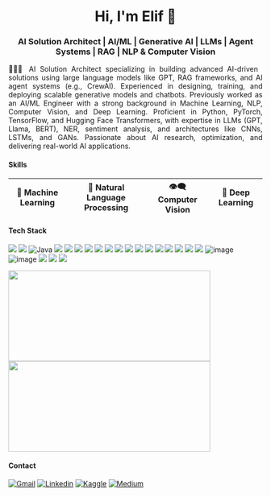 <h1 align="center">Hi, I'm Elif 👋</h1>
<h3 align="center">AI Solution Architect | AI/ML | Generative AI | LLMs | Agent Systems | RAG | NLP & Computer Vision</h3>

<p align="justify">
👩🏻‍💻 AI Solution Architect specializing in building advanced AI-driven solutions using large language models like GPT, RAG frameworks, and AI agent systems (e.g., CrewAI). Experienced in designing, training, and deploying scalable generative models and chatbots. Previously worked as an AI/ML Engineer with a strong background in Machine Learning, NLP, Computer Vision, and Deep Learning. Proficient in Python, PyTorch, TensorFlow, and Hugging Face Transformers, with expertise in LLMs (GPT, Llama, BERT), NER, sentiment analysis, and architectures like CNNs, LSTMs, and GANs. Passionate about AI research, optimization, and delivering real-world AI applications.
</p>

#### Skills

| 🤖 Machine Learning | 📜 Natural Language Processing |👁️‍🗨️ Computer Vision | 🧠 Deep Learning | 
|---|---|---|---|

#### Tech Stack

![](https://img.shields.io/badge/C-00599C?style=for-the-badge&logo=c&logoColor=white)
![](https://img.shields.io/badge/C%2B%2B-00599C?style=for-the-badge&logo=c%2B%2B&logoColor=white)
![Java](https://img.shields.io/badge/java-%23ED8B00.svg?style=for-the-badge&logo=openjdk&logoColor=white)
![](https://img.shields.io/badge/JavaScript-323330?style=for-the-badge&logo=javascript&logoColor=F7DF1E)
![](https://img.shields.io/badge/PHP-777BB4?style=for-the-badge&logo=php&logoColor=white)
![](https://img.shields.io/badge/Python-FFD43B?style=for-the-badge&logo=python&logoColor=blue)
![](https://img.shields.io/badge/TensorFlow-FF6F00?style=for-the-badge&logo=TensorFlow&logoColor=white) 
![](https://img.shields.io/badge/PyTorch-EE4C2C?style=for-the-badge&logo=pytorch&logoColor=white) 
![](https://img.shields.io/badge/scikit_learn-F7931E?style=for-the-badge&logo=scikit-learn&logoColor=white) 
![](https://img.shields.io/badge/langchain-1C3C3C?style=for-the-badge&logo=langchain&logoColor=white)
![](https://img.shields.io/badge/MongoDB-4EA94B?style=for-the-badge&logo=mongodb&logoColor=white) 
![](https://img.shields.io/badge/MySQL-005C84?style=for-the-badge&logo=mysql&logoColor=white) 
![](https://img.shields.io/badge/Pandas-2C2D72?style=for-the-badge&logo=pandas&logoColor=white) 
![](https://img.shields.io/badge/Numpy-777BB4?style=for-the-badge&logo=numpy&logoColor=white) 
![](https://img.shields.io/badge/Jupyter-F37626.svg?&style=for-the-badge&logo=Jupyter&logoColor=white)
![](https://img.shields.io/badge/Colab-F9AB00?style=for-the-badge&logo=googlecolab&color=525252)
![](https://img.shields.io/badge/VSCode-0078D4?style=for-the-badge&logo=visual%20studio%20code&logoColor=white)
![](https://img.shields.io/badge/Linux-FCC624?style=for-the-badge&logo=linux&logoColor=black)
![image](https://github.com/user-attachments/assets/e88b5b07-dd1a-41b5-b3ae-c3eff1347577)
![image](https://github.com/user-attachments/assets/c5c5fb72-a08c-4b6c-b0fb-7b3a03311061)
![](https://img.shields.io/badge/Markdown-000000?style=for-the-badge&logo=markdown&logoColor=white)
![](https://img.shields.io/badge/Notion-000000?style=for-the-badge&logo=notion&logoColor=white)
![](https://img.shields.io/badge/Trello-0052CC?style=for-the-badge&logo=trello&logoColor=white)

<p><a href="https://github.com/elifbeyzatok00">
  <img  height="180em" width="400" src="https://github-readme-stats-eight-theta.vercel.app/api?username=elifbeyzatok00&show_icons=true&theme=transparent&include_all_commits=true&count_private=true"/>
  <img height="180em" width="400" src="https://github-readme-stats-eight-theta.vercel.app/api/top-langs/?username=elifbeyzatok00&layout=compact&langs_count=8&theme=transparent"/>
</a></p>

#### Contact
[![Gmail](https://img.shields.io/badge/Gmail-D14836?style=for-the-badge&logo=gmail&logoColor=white)](mailto:elifbeyzatok@gmail.com)
[![Linkedin](https://img.shields.io/badge/LinkedIn-0077B5?style=for-the-badge&logo=linkedin&logoColor=white)](https://www.linkedin.com/in/elif-beyza-tok-0382bb239/)
[![Kaggle](https://img.shields.io/badge/Kaggle-20BEFF?style=for-the-badge&logo=Kaggle&logoColor=white)](https://kaggle.com/elifbeyzatok)
[![Medium](https://img.shields.io/badge/Medium-12100E?style=for-the-badge&logo=medium&logoColor=white)](https://medium.com/@elifbeyzatok)
  
<!--
- 👩🏻‍💻 Becoming specialized in Artificial Intelligence, Data Science, Machine Learning, and Deep Learning. Proficiently using languages like Python, Java, technologies like PyTorch, AWS, and tools like Git. Focusing on Natural Language Processing and Image Processing. Eager to utilize knowledge and passion in innovative projects pushing the boundaries of AI technology and enhance skills.
- 📫 How to reach me **elifbeyzatok@gmail.com**
- 🌱 I’m currently developing myself on **Data Science & AI Technologies**
- ⚡ Fun fact **I am in love with coding**

<p>&nbsp;<img src="https://github-readme-stats.vercel.app/api?username=elifbeyzatok00&show_icons=true&locale=en" alt="elifbeyzatok00"/><img height="180em" width="400" src="https://github-readme-stats-eight-theta.vercel.app/api/top-langs/?username=elifbeyzatok00&layout=compact&langs_count=8&theme=transparent"/></p>
-->
